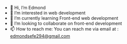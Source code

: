 - 👋 Hi, I’m Edmond
- 👀 I’m interested in web development
- 🌱 I’m currently learning Front-end web development
- 💞️ I’m looking to collaborate on front-end development
- 📫 How to reach me: You can reach me via email at : edmondsefe294@gmail.com

<!---
edmondsefe/edmondsefe is a ✨ special ✨ repository because its `README.md` (this file) appears on your GitHub profile.
You can click the Preview link to take a look at your changes.
--->
